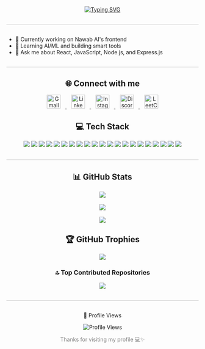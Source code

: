 <div align="center">
  <a href="https://git.io/typing-svg">
    <img src="https://readme-typing-svg.demolab.com?font=Fira+Code&weight=700&size=30&duration=600&pause=1200&color=39FF14&center=true&vCenter=true&width=800&height=80&lines=Hello%2C+I+am+Akshat+Srivastava_" alt="Typing SVG" />
  </a>
</div>

<hr style="border: none; height: 1px; background: #ccc; margin: 30px 0;" />


  - 🔭 Currently working on Nawab AI's frontend<br>
  - 🌱 Learning AI/ML and building smart tools<br>
  - 💬 Ask me about React, JavaScript, Node.js, and Express.js


<hr style="border: none; height: 1px; background: #ccc; margin: 30px 0;" />

<h2 align="center">🌐 Connect with me</h2>
<p align="center">
  <!-- Gmail -->
  <span>
    <a href="mailto:srivastavaakshat080901@gmail.com" target="_blank">
      <img src="https://uxwing.com/wp-content/themes/uxwing/download/brands-and-social-media/gmail-icon.png" alt="Gmail" width="36" style="margin: 0 12px;" />
    </a>
  </span>
  <!-- LinkedIn -->
  <span>
    <a href="https://www.linkedin.com/in/akshatsrivastava2001/" target="_blank">
      <img src="https://cdn.iconscout.com/icon/free/png-256/linkedin-2752134-2284952.png" alt="LinkedIn" width="36" style="margin: 0 12px;" />
    </a>
  </span>
  <!-- Instagram -->
  <span>
    <a href="https://instagram.com/akshat7961" target="_blank">
      <img src="https://cdn-icons-png.flaticon.com/512/174/174855.png" alt="Instagram" width="36" style="margin: 0 12px;" />
    </a>
  </span>
  <!-- Discord -->
  <span>
    <a href="https://discord.com/users/akshat5609" target="_blank">
      <img src="https://img.icons8.com/color/96/discord-logo.png" alt="Discord" width="36" style="margin: 0 12px;" />
    </a>
  </span>
  <!-- LeetCode -->
<span>
  <a href="https://leetcode.com/YOUR_LEETCODE_USERNAME" target="_blank">
<img src="https://leetcode.com/static/images/LeetCode_logo_rvs.png" alt="LeetCode" width="36" style="margin: 0 12px;" />
  </a>
</span>





<h2 align="center">💻 Tech Stack</h2>
<p align="center">
  <!-- Programming -->
  <img src="https://img.shields.io/badge/java-%23ED8B00.svg?style=for-the-badge&logo=openjdk&logoColor=white" />
  <img src="https://img.shields.io/badge/javascript-%23323330.svg?style=for-the-badge&logo=javascript&logoColor=%23F7DF1E" />
  <img src="https://img.shields.io/badge/node.js-6DA55F?style=for-the-badge&logo=node.js&logoColor=white" />
  <img src="https://img.shields.io/badge/NODEMON-%23323330.svg?style=for-the-badge&logo=nodemon&logoColor=%BBDEAD" />

  <!-- Frontend -->
  <img src="https://img.shields.io/badge/react-%2320232a.svg?style=for-the-badge&logo=react&logoColor=%2361DAFB" />
  <img src="https://img.shields.io/badge/redux-%23593d88.svg?style=for-the-badge&logo=redux&logoColor=white" />
  <img src="https://img.shields.io/badge/vite-%23646CFF.svg?style=for-the-badge&logo=vite&logoColor=white" />
  <img src="https://img.shields.io/badge/tailwindcss-%2338B2AC.svg?style=for-the-badge&logo=tailwind-css&logoColor=white" />
  <img src="https://img.shields.io/badge/SASS-hotpink.svg?style=for-the-badge&logo=SASS&logoColor=white" />

  <!-- Database -->
  <img src="https://img.shields.io/badge/MongoDB-%234ea94b.svg?style=for-the-badge&logo=mongodb&logoColor=white" />
  <img src="https://img.shields.io/badge/postgres-%23316192.svg?style=for-the-badge&logo=postgresql&logoColor=white" />
  <img src="https://img.shields.io/badge/Prisma-3982CE?style=for-the-badge&logo=Prisma&logoColor=white" />

  <!-- Tools -->
  <img src="https://img.shields.io/badge/netlify-%23000000.svg?style=for-the-badge&logo=netlify&logoColor=#00C7B7" />
  <img src="https://img.shields.io/badge/Render-%46E3B7.svg?style=for-the-badge&logo=render&logoColor=white" />
  <img src="https://img.shields.io/badge/Postman-FF6C37?style=for-the-badge&logo=postman&logoColor=white" />
  <img src="https://img.shields.io/badge/Socket.io-black?style=for-the-badge&logo=socket.io&badgeColor=010101" />
  <img src="https://img.shields.io/badge/Notion-%23000000.svg?style=for-the-badge&logo=notion&logoColor=white" />

  <!-- Design -->
  <img src="https://img.shields.io/badge/Adobe%20Photoshop-%2331A8FF.svg?style=for-the-badge&logo=adobe%20photoshop&logoColor=white" />
  <img src="https://img.shields.io/badge/adobe%20illustrator-%23FF9A00.svg?style=for-the-badge&logo=adobe%20illustrator&logoColor=white" />
  <img src="https://img.shields.io/badge/Adobe%20After%20Effects-9999FF.svg?style=for-the-badge&logo=Adobe%20After%20Effects&logoColor=white" />
  <img src="https://img.shields.io/badge/Canva-%2300C4CC.svg?style=for-the-badge&logo=Canva&logoColor=white" />
</p>

<hr style="border: none; height: 1px; background: #ccc; margin: 30px 0;" />

<h2 align="center">📊 GitHub Stats</h2>
<p align="center">
  <img src="https://github-readme-stats.vercel.app/api?username=AkshatSrivastava08&theme=calm&hide_border=false&include_all_commits=false&count_private=false" /><br/><br/>
  <img src="https://nirzak-streak-stats.vercel.app/?user=AkshatSrivastava08&theme=calm&hide_border=false" /><br/><br/>
  <img src="https://github-readme-stats.vercel.app/api/top-langs/?username=AkshatSrivastava08&theme=calm&hide_border=false&include_all_commits=false&count_private=false&layout=compact" />
</p>

<h2 align="center">🏆 GitHub Trophies</h2>
<p align="center">
  <img src="https://github-profile-trophy.vercel.app/?username=AkshatSrivastava08&theme=onedark&no-frame=false&no-bg=false&margin-w=4" />
</p>

<h3 align="center">🔝 Top Contributed Repositories</h3>
<p align="center">
  <img src="https://github-contributor-stats.vercel.app/api?username=AkshatSrivastava08&limit=5&theme=dark&combine_all_yearly_contributions=true" />
</p>

<hr style="border: none; height: 1px; background: #ccc; margin: 30px 0;" />

<p align="center">👀 Profile Views</p>
<p align="center">
  <img src="https://profile-counter.glitch.me/AkshatSrivastava08/count.svg" alt="Profile Views" />
</p>

<p align="center" style="color: gray; font-size: 14px;">
  Thanks for visiting my profile 💻✨
</p>
